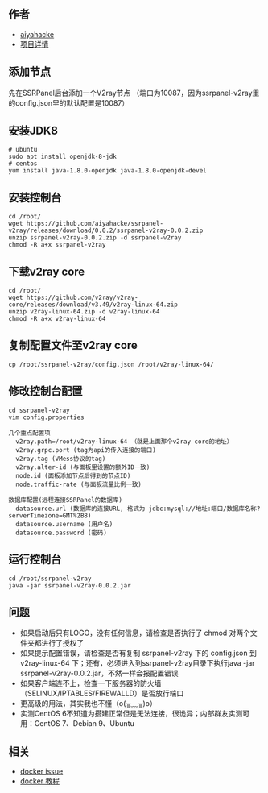 ## 作者
- [aiyahacke](https://github.com/aiyahacke)
- [项目详情](https://github.com/aiyahacke/ssrpanel-v2ray)

## 添加节点
先在SSRPanel后台添加一个V2ray节点
（端口为10087，因为ssrpanel-v2ray里的config.json里的默认配置是10087）

## 安装JDK8
```
# ubuntu
sudo apt install openjdk-8-jdk
# centos
yum install java-1.8.0-openjdk java-1.8.0-openjdk-devel
```

## 安装控制台
```
cd /root/
wget https://github.com/aiyahacke/ssrpanel-v2ray/releases/download/0.0.2/ssrpanel-v2ray-0.0.2.zip
unzip ssrpanel-v2ray-0.0.2.zip -d ssrpanel-v2ray
chmod -R a+x ssrpanel-v2ray
```

## 下载v2ray core
```
cd /root/
wget https://github.com/v2ray/v2ray-core/releases/download/v3.49/v2ray-linux-64.zip
unzip v2ray-linux-64.zip -d v2ray-linux-64
chmod -R a+x v2ray-linux-64
```

## 复制配置文件至v2ray core
```
cp /root/ssrpanel-v2ray/config.json /root/v2ray-linux-64/
```

## 修改控制台配置
```
cd ssrpanel-v2ray
vim config.properties

几个重点配置项
  v2ray.path=/root/v2ray-linux-64 （就是上面那个v2ray core的地址）
  v2ray.grpc.port (tag为api的传入连接的端口)
  v2ray.tag (VMess协议的tag)
  v2ray.alter-id (与面板里设置的额外ID一致)
  node.id (面板添加节点后得到的节点ID)
  node.traffic-rate (与面板流量比例一致)

数据库配置(远程连接SSRPanel的数据库)
  datasource.url (数据库的连接URL, 格式为 jdbc:mysql://地址:端口/数据库名称?serverTimezone=GMT%2B8)
  datasource.username (用户名)
  datasource.password (密码)
```

## 运行控制台
```
cd /root/ssrpanel-v2ray
java -jar ssrpanel-v2ray-0.0.2.jar
```

## 问题
 - 如果启动后只有LOGO，没有任何信息，请检查是否执行了 chmod 对两个文件夹都进行了授权了
 - 如果提示配置错误，请检查是否有复制 ssrpanel-v2ray 下的 config.json 到 v2ray-linux-64 下；还有，必须进入到ssrpanel-v2ray目录下执行java -jar ssrpanel-v2ray-0.0.2.jar，不然一样会报配置错误
 - 如果客户端连不上，检查一下服务器的防火墙（SELINUX/IPTABLES/FIREWALLD）是否放行端口
 - 更高级的用法，其实我也不懂（o(╥﹏╥)o）
 - 实测CentOS 6不知道为搭建正常但是无法连接，很诡异；内部群友实测可用：CentOS 7、Debian 9、Ubuntu
## 相关
- [docker issue](https://github.com/ssrpanel/SSRPanel/issues/1050)
- [docker 教程](https://bfv.tw/index.php/2018/10/30/%E6%90%AD%E5%BB%BA-ssrpanel-v2ray-docker/)